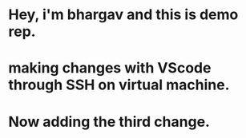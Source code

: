 # Hey, i'm bhargav and this is demo rep.

# making changes with VScode through SSH on virtual machine.
# Now adding the third change. 



